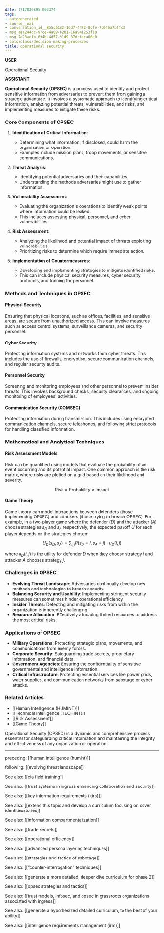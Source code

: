 ```yaml
---
date: 1717830895.002374
tags:
- autogenerated
- source__oai
- conversation_id__855c61d2-16d7-4472-8cfe-7c046a7bffc3
- msg_aaa244dc-97ce-4a09-8201-16a941253f10
- msg_7a23aefb-694b-4d57-91d9-87dcfaca06e0
- colorclass/decision-making-processes
title: operational security
---
```


**USER**

Operational Security


**ASSISTANT**

**Operational Security (OPSEC)** is a process used to identify and protect sensitive information from adversaries to prevent them from gaining a strategic advantage. It involves a systematic approach to identifying critical information, analyzing potential threats, vulnerabilities, and risks, and implementing measures to mitigate these risks.

### Core Components of OPSEC

1. **Identification of Critical Information**:
    - Determining what information, if disclosed, could harm the organization or operation.
    - Examples include mission plans, troop movements, or sensitive communications.

2. **Threat Analysis**:
    - Identifying potential adversaries and their capabilities.
    - Understanding the methods adversaries might use to gather information.

3. **Vulnerability Assessment**:
    - Evaluating the organization's operations to identify weak points where information could be leaked.
    - This includes assessing physical, personnel, and cyber vulnerabilities.

4. **Risk Assessment**:
    - Analyzing the likelihood and potential impact of threats exploiting vulnerabilities.
    - Prioritizing risks to determine which require immediate action.

5. **Implementation of Countermeasures**:
    - Developing and implementing strategies to mitigate identified risks.
    - This can include physical security measures, cyber security protocols, and training for personnel.

### Methods and Techniques in OPSEC

#### Physical Security
Ensuring that physical locations, such as offices, facilities, and sensitive areas, are secure from unauthorized access. This can involve measures such as access control systems, surveillance cameras, and security personnel.

#### Cyber Security
Protecting information systems and networks from cyber threats. This includes the use of firewalls, encryption, secure communication channels, and regular security audits.

#### Personnel Security
Screening and monitoring employees and other personnel to prevent insider threats. This involves background checks, security clearances, and ongoing monitoring of employees' activities.

#### Communication Security (COMSEC)
Protecting information during transmission. This includes using encrypted communication channels, secure telephones, and following strict protocols for handling classified information.

### Mathematical and Analytical Techniques

#### Risk Assessment Models
Risk can be quantified using models that evaluate the probability of an event occurring and its potential impact. One common approach is the risk matrix, where risks are plotted on a grid based on their likelihood and severity.

$$
\text{Risk} = \text{Probability} \times \text{Impact}
$$

#### Game Theory
Game theory can model interactions between defenders (those implementing OPSEC) and attackers (those trying to breach OPSEC). For example, in a two-player game where the defender ($D$) and the attacker ($A$) choose strategies $s_D$ and $s_A$ respectively, the expected payoff $U$ for each player depends on the strategies chosen:

$$
U_D(s_D, s_A) = \sum_{i,j} P(s_D=i, s_A=j) \cdot u_D(i, j)
$$

where $u_D(i, j)$ is the utility for defender $D$ when they choose strategy $i$ and attacker $A$ chooses strategy $j$.

### Challenges in OPSEC

- **Evolving Threat Landscape**: Adversaries continually develop new methods and technologies to breach security.
- **Balancing Security and Usability**: Implementing stringent security measures can sometimes hinder operational efficiency.
- **Insider Threats**: Detecting and mitigating risks from within the organization is inherently challenging.
- **Resource Allocation**: Effectively allocating limited resources to address the most critical risks.

### Applications of OPSEC

- **Military Operations**: Protecting strategic plans, movements, and communications from enemy forces.
- **Corporate Security**: Safeguarding trade secrets, proprietary information, and financial data.
- **Government Agencies**: Ensuring the confidentiality of sensitive governmental and intelligence information.
- **Critical Infrastructure**: Protecting essential services like power grids, water supplies, and communication networks from sabotage or cyber attacks.

### Related Articles

- [[Human Intelligence (HUMINT)]]
- [[Technical Intelligence (TECHINT)]]
- [[Risk Assessment]]
- [[Game Theory]]

Operational Security (OPSEC) is a dynamic and comprehensive process essential for safeguarding critical information and maintaining the integrity and effectiveness of any organization or operation.


---

preceding: [[human intelligence (humint)]]  


following: [[evolving threat landscape]]

See also: [[cia field training]]


See also: [[trust systems in ingress enhancing collaboration and security]]


See also: [[key information requirements (kirs)]]


See also: [[extend this topic and develop a curriculum focusing on cover identitiesstories]]


See also: [[information compartmentalization]]


See also: [[trade secrets]]


See also: [[operational efficiency]]


See also: [[advanced persona layering techniques]]


See also: [[strategies and tactics of sabotage]]


See also: [[“counter-interrogation” techniques]]


See also: [[generate a more detailed, deeper dive curriculum for phase 2]]


See also: [[opsec strategies and tactics]]


See also: [[trust models, infosec, and opsec in grassroots organizations associated with ingress]]


See also: [[generate a hypothesized detailed curriculum, to the best of your ability]]


See also: [[intelligence requirements management (irm)]]